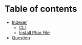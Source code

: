 # Table of contents

* [Indexer](README.md)
  * [CLI](indexer/cli.md)
  * [Install Phar File](indexer/install-phar-file.md)
* [Question](question.md)
